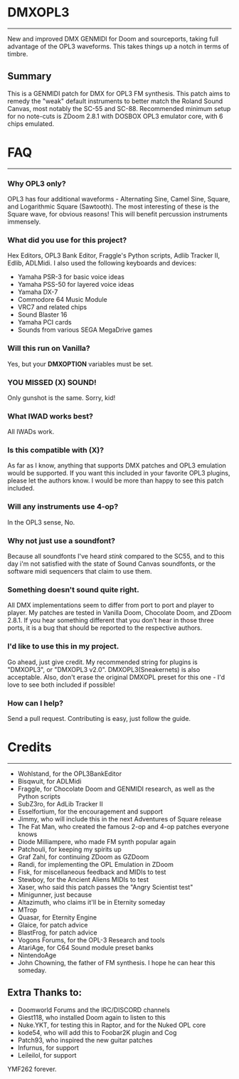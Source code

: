 # DMXOPL3
***
New and improved DMX GENMIDI for Doom and sourceports, taking full advantage of the OPL3 waveforms. This takes things up a notch in terms of timbre.


## Summary
This is a GENMIDI patch for DMX for OPL3 FM synthesis. This patch aims to remedy the "weak" default instruments to better match the Roland Sound Canvas, most notably the SC-55 and SC-88. Recommended minimum setup for no note-cuts is  ZDoom 2.8.1 with DOSBOX OPL3 emulator core, with 6 chips emulated.


# FAQ
***

### Why OPL3 only?
OPL3 has four additional waveforms - Alternating Sine, Camel Sine, Square, and Logarithmic Square (Sawtooth). The most interesting of these is the Square wave, for obvious reasons! This will benefit percussion instruments immensely.

### What did you use for this project?
Hex Editors, OPL3 Bank Editor, Fraggle's Python scripts, Adlib Tracker II, Edlib, ADLMidi. I also used the following keyboards and devices:

* Yamaha PSR-3 for basic voice ideas
* Yamaha PSS-50 for layered voice ideas
* Yamaha DX-7 
* Commodore 64 Music Module
* VRC7 and related chips
* Sound Blaster 16
* Yamaha PCI cards
* Sounds from various SEGA MegaDrive games


### Will this run on Vanilla?
Yes, but your **DMXOPTION** variables must be set.

### YOU MISSED (X) SOUND!
Only gunshot is the same. Sorry, kid!

### What IWAD works best?
All IWADs work.

### Is this compatible with (X)?
As far as I know, anything that supports DMX patches and OPL3 emulation would be supported. If you want this included in your favorite OPL3 plugins, please let the authors know. I would be more than happy to see this patch included.

### Will any instruments use 4-op?
In the OPL3 sense, No.

### Why not just use a soundfont?
Because all soundfonts I've heard *stink* compared to the SC55, and to this day i'm not satisfied with the state of Sound Canvas soundfonts, or the software midi sequencers that claim to use them.

### Something doesn't sound quite right.
All DMX implementations seem to differ from port to port and player to player. My patches are tested in Vanilla Doom, Chocolate Doom, and ZDoom 2.8.1. If you hear something different that you don't hear in those three ports, it is a bug that should be reported to the respective authors.

### I'd like to use this in my project.
Go ahead, just give credit. My recommended string for plugins is "DMXOPL3", or "DMXOPL3 v2.0". DMXOPL3(Sneakernets) is also acceptable. Also, don't erase the original DMXOPL preset for this one - I'd love to see both included if possible!

### How can I help?
Send a pull request. Contributing is easy, just follow the guide.

# Credits
***
* Wohlstand, for the OPL3BankEditor
* Bisqwuit, for ADLMidi
* Fraggle, for Chocolate Doom and GENMIDI research, as well as the Python scripts
* SubZ3ro, for AdLib Tracker II
* Esselfortium, for the encouragement and support
* Jimmy, who will include this in the next Adventures of Square release
* The Fat Man, who created the famous 2-op and 4-op patches everyone knows
* Diode Milliampere, who made FM synth popular again
* Patchouli, for keeping my spirits up
* Graf Zahl, for continuing ZDoom as GZDoom
* Randi, for implementing the OPL Emulation in ZDoom
* Fisk, for miscellaneous feedback and MIDIs to test
* Stewboy, for the Ancient Aliens MIDIs to test
* Xaser, who said this patch passes the "Angry Scientist test"
* Minigunner, just because
* Altazimuth, who claims it'll be in Eternity someday
* MTrop
* Quasar, for Eternity Engine
* Glaice, for patch advice
* BlastFrog, for patch advice
* Vogons Forums, for the OPL-3 Research and tools
* AtariAge, for C64 Sound module preset banks
* NintendoAge
* John Chowning, the father of FM synthesis. I hope he can hear this someday.

## Extra Thanks to:
* Doomworld Forums and the IRC/DISCORD channels
* Giest118, who installed Doom again to listen to this
* Nuke.YKT, for testing this in Raptor, and for the Nuked OPL core
* kode54, who will add this to Foobar2K plugin and Cog
* Patch93, who inspired the new guitar patches
* Infurnus, for support
* Leileilol, for support

 YMF262 forever.
